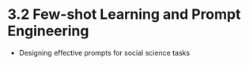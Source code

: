 # 3.2 Few-shot Learning and Prompt Engineering

- Designing effective prompts for social science tasks
